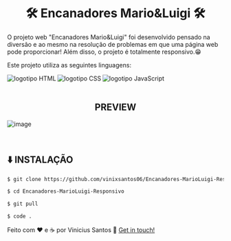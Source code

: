 <h1 align="center">🛠️ Encanadores Mario&Luigi 🛠️</h1> 
<p>O projeto web "Encanadores Mario&Luigi" foi desenvolvido pensado na diversão e ao mesmo na resolução de problemas em que uma página web pode proporcionar! Além disso, o projeto é totalmente responsivo.😁</p>
<p>Este projeto utiliza as seguintes linguagens:</p>

<img align="left" src="https://img.shields.io/badge/HTML5-E34F26?style=for-the-badge&logo=html5&logoColor=white" alt="logotipo HTML" />
<img align="left" src="https://img.shields.io/badge/CSS-239120?&style=for-the-badge&logo=css3&logoColor=white" alt="logotipo CSS" />
<img align="left" src="https://img.shields.io/badge/JavaScript-F7DF1E?style=for-the-badge&logo=javascript&logoColor=black" alt="logotipo JavaScript" />

<br><br>

<h2 align="center">PREVIEW</h2>

![image](https://github.com/user-attachments/assets/a44595b0-243d-400d-91b9-fa314e1fb910)

<br>

<h2>⬇️ INSTALAÇÃO</h2>

```bash
$ git clone https://github.com/vinixsantos06/Encanadores-MarioLuigi-Responsivo

$ cd Encanadores-MarioLuigi-Responsivo

$ git pull

$ code .
```

Feito com ♥ e ☕ por Vinicius Santos :wave: [Get in touch!](https://www.linkedin.com/in/viniciussantosdeoliveira/)
